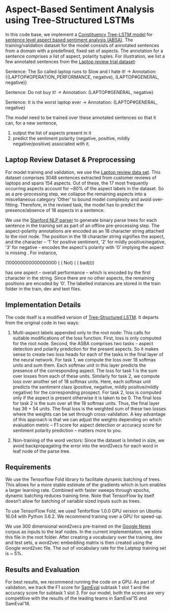 # Aspect-Based Sentiment Analysis using Tree-Structured LSTMs

In this code base, we implement a [Constituency Tree-LSTM model](https://nlp.stanford.edu/pubs/tai-socher-manning-acl2015.pdf) for [sentence level aspect based sentiment analysis (ABSA)](http://alt.qcri.org/semeval2016/task5/index.php?id=data-and-tools). The training/validation dataset for the model consists of annotated sentences from a domain with a predefined, fixed set of aspects. The annotation for a sentence comprises a list of aspect, polarity tuples. For illustration,  we list a few annotated sentences from the [Laptop review trial dataset](http://alt.qcri.org/semeval2014/task4/data/uploads/laptops-trial.xml):

Sentence: The So called laptop runs to Slow and I hate it! → Annotation: {(LAPTOP#OPERATION_PERFORMANCE, negative), (LAPTOP#GENERAL, negative)}

Sentence: Do not buy it! → Annotation: {LAPTOP#GENERAL, negative}

Sentence: It is the worst laptop ever → Annotation: {LAPTOP#GENERAL, negative}

The model need to be trained over these annotated sentences so that it can, for a new sentence,
1. output the list of aspects present in it 
2. predict the sentiment polarity (negative, positive, mildly negative/positive) associated with it.

## Laptop Review Dataset & Preprocessing

For model training and validation, we use the [Laptop review data set](http://metashare.ilsp.gr:8080/repository/browse/semeval-2014-absa-train-data-v20-annotation-guidelines/683b709298b811e3a0e2842b2b6a04d7c7a19307f18a4940beef6a6143f937f0/). This dataset comprises 3048 sentences extracted from customer reviews of laptops and spans 154 aspects. Out of these, the 17 most frequently occurring aspects account for ~80% of the aspect labels in the dataset. So as a pre-processing step, we collapse the remaining aspects into a miscellaneous category ‘Other’ to bound model complexity and avoid over-fitting. Therefore, in the revised task, the model has to predict the presence/absence of 18 aspects in a sentence.

We use the [Stanford NLP parser](https://nlp.stanford.edu/software/lex-parser.shtml) to generate binary parse trees for each sentence in the training set as part of an offline pre-processing step. The aspect-polarity annotations are encoded as an 18 character string attached to the root node. The position in the 18 character string signifies the aspect, and the character – ‘1’ for positive sentiment, '2' for mildly positive/negative, '3' for negative -  encodes the aspect's polarity with '0' implying the aspect is missing . For instance, 

(100000000000000000 ( ( Not) ( ( bad))))

has one aspect – overall performance – which is encoded by the first character in the string. Since there are no other aspects, the remaining positions are encoded by ‘0’. The labelled instances are stored in the train folder in the train, dev and text files.

## Implementation Details
The code itself is a modified version of [Tree-Structured LSTM](https://github.com/tensorflow/fold/blob/master/tensorflow_fold/g3doc/sentiment.ipynb). It departs from the original code in two ways: 

1.	Multi-aspect labels appended only to the root node: This calls for suitable modifications of the loss function. First, loss is only computed for the root node. Second, the ASBA comprises two tasks – aspect detection and polarity prediction for the present aspects. So it makes sense to create two loss heads for each of the tasks in the final layer of the neural network. For task 1, we compute the loss over 18 softmax units and sum them. Each softmax unit in this layer predicts the presence of the corresponding aspect. The loss for task 1 is the sum over losses from each of these units. Similarly for task 2, we compute loss over another set of 18 softmax units. Here, each softmax unit predicts the sentiment class (positive, negative, mildly positive/mildly negative) for the corresponding prospect. For task 2, loss is computed only if the aspect is present otherwise it is taken to be 0. The final loss for task 2 is the sum over all the 18 softmax units. Thus, the final layer has 36 + 54 units.  The final loss is the weighted sum of these two losses where the weights can be set through cross-validation. A key advantage of this approach is that we can adjust the weights depending on which evaluation metric – F1 score for aspect detection or accuracy score for sentiment polarity prediction – matters more to you. 

2.	Non-training of the word vectors: Since the dataset is limited in size, we avoid backpropagating the error into the word2vecs for each word in leaf node of the parse tree.


## Requirements
We use the Tensorflow Fold library to facilitate dynamic batching of trees. This allows for a more stable estimate of the gradients which in turn enables a larger learning rate. Combined with faster sweeps through epochs, dynamic batching reduces training time. Note that TensorFlow by itself doesn’t allow for batching of variable sized inputs such as trees.

To use TensorFlow Fold, we used Tenforflow 1.0.0  GPU version on Ubuntu 16.04 with Python 3.6.2. We recommend training over a GPU for speed-up.

We use 300 dimensional word2vecs pre-trained on the [Google News](https://github.com/mmihaltz/word2vec-GoogleNews-vectors) corpus as inputs to the leaf nodes. In the current implementation, we store this file in the root folder. After creating a vocabulary over the training, dev and test sets, a word2vec embedding matrix is then created using the Google word2vec file. The out of vocabulary rate for the Latptop training set is ~ 5%. 

## Results and Evaluation
For best results, we recommend running the code on a GPU. As part of validation, we track the F1 score for [SamEval](http://alt.qcri.org/semeval2016/task5/index.php?id=data-and-tools) subtask 1 slot 1 and the accuracy score for subtask 1 slot 3. For our model, both the scores are very competitive with the results of the leading teams in SamEval’15 and SamEval’16.
